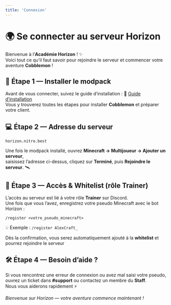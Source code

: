 ```yaml
---
title: 'Connexion'
---
```


# 🌍 Se connecter au serveur Horizon

Bienvenue à l’**Académie Horizon** ! ✨  
Voici tout ce qu’il faut savoir pour rejoindre le serveur et commencer votre aventure **Cobblemon** !

## 🧭 Étape 1 — Installer le modpack

Avant de vous connecter, suivez le guide d’installation : :blue_book: [Guide d’installation](/fr/install)  
Vous y trouverez toutes les étapes pour installer **Cobblemon** et préparer votre client.

## 💻 Étape 2 — Adresse du serveur

```
horizon.nitro.best
```

Une fois le modpack installé, ouvrez **Minecraft → Multijoueur → Ajouter un serveur**,  
saisissez l’adresse ci-dessus, cliquez sur **Terminé**, puis **Rejoindre le serveur**. 🛰️

## 🪪 Étape 3 — Accès & Whitelist (rôle Trainer)

L’accès au serveur est lié à votre rôle **Trainer** sur Discord.  
Une fois que vous l’avez, enregistrez votre pseudo Minecraft avec le bot Horizon :

```
/register <votre_pseudo_minecraft>
```

💡 Exemple : `/register AlexCraft_`

Dès la confirmation, vous serez automatiquement ajouté à la **whitelist** et pourrez rejoindre le serveur

## 🛠️ Étape 4 — Besoin d’aide ?

Si vous rencontrez une erreur de connexion ou avez mal saisi votre pseudo, ouvrez un ticket dans **#support** ou contactez un membre du **Staff**.  
Nous vous aiderons rapidement ⚡

_Bienvenue sur Horizon — votre aventure commence maintenant !_
